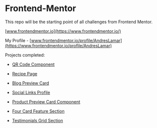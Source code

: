 # Frontend-Mentor

This repo will be the starting point of all challenges from Frontend Mentor.

[www.frontendmentor.io](https://www.frontendmentor.io/)

My Profile - [www.frontendmentor.io/profile/AndresLamar](https://www.frontendmentor.io/profile/AndresLamar)

Projects completed:

* [QR Code Component](https://andreslamar.github.io/Frontend-Mentor/qr-code-component/)

* [Recipe Page](https://andreslamar.github.io/Frontend-Mentor/recipe-page/)

* [Blog Preview Card](https://andreslamar.github.io/Frontend-Mentor/Blog-Preview-Card/)

* [Social Links Profile](https://andreslamar.github.io/Frontend-Mentor/Social-links/)

* [Product Preview Card Component](https://andreslamar.github.io/Frontend-Mentor/Product-view-card-component/)

* [Four Card Feature Section](https://andreslamar.github.io/Frontend-Mentor/Four-Card-Feature-Section/)

* [Testimonials Grid Section](https://andreslamar.github.io/Frontend-Mentor/Testimonials-grid-section-main/)
